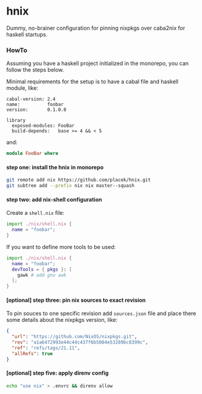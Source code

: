 # hnix

Dummy, no-brainer configuration for pinning nixpkgs over caba2nix
for haskell startups.

### HowTo

Assuming you have a haskell project initialized in the monorepo, you can follow
the steps below.

Minimal requirements for the setup is to have a cabal file and haskell module,
like:

```cabal
cabal-version: 2.4
name:          foobar
version:       0.1.0.0

library
  exposed-modules: FooBar
  build-depends:   base >= 4 && < 5
```

and:

```haskell
module FooBar where
```

#### step one: install the hnix in monorepo

```sh
git remote add nix https://github.com/placek/hnix.git
git subtree add --prefix nix nix master--squash
```

#### step two: add nix-shell configuration

Create a `shell.nix` file:

```nix
import ./nix/shell.nix {
  name = "foobar";
}
```

If you want to define more tools to be used:

```nix
import ./nix/shell.nix {
  name = "foobar";
  devTools = { pkgs }: [
    gawk # add gnu awk
  ];
}
```

#### [optional] step three: pin nix sources to exact revision

To pin souces to one specific revision add `sources.json` file and place there
some details about the nixpkgs version, like:

```json
{
  "url": "https://github.com/NixOS/nixpkgs.git",
  "rev": "a1a6472993e44c44c437f6b5004e53289bc8399c",
  "ref": "refs/tags/21.11",
  "allRefs": true
}
```

#### [optional] step five: apply direnv config

```sh
echo "use nix" > .envrc && direnv allow
```
